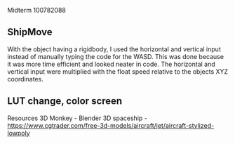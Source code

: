 Midterm 100782088

ShipMove
------------------------
With the object having a rigidbody, I used the horizontal and vertical input instead of manually typing the code for the WASD. This 
was done because it was more time efficient and looked neater in code. The horizontal and vertical input were multiplied with the 
float speed relative to the objects XYZ coordinates. 

LUT change, color screen
-------------------------

Resources 
3D Monkey - Blender
3D spaceship - https://www.cgtrader.com/free-3d-models/aircraft/jet/aircraft-stylized-lowpoly